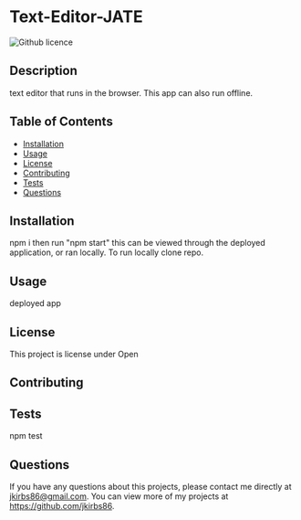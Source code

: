 # Text-Editor-JATE
  ![Github licence](http://img.shields.io/badge/license-Open-blue.svg)
  
  ## Description 
  text editor that runs in the browser. This app can also run offline.
  ## Table of Contents
  * [Installation](#installation)
  * [Usage](#usage)
  * [License](#license)
  * [Contributing](#contributing)
  * [Tests](#tests)
  * [Questions](#questions)
  
  ## Installation 
  npm i then run "npm start" this can be viewed through the deployed application, or ran locally. To run locally clone repo.
  ## Usage 
  deployed app
  ## License 
  This project is license under Open
  ## Contributing 
  
  ## Tests
  npm test
  ## Questions
  If you have any questions about this projects, please contact me directly at jkirbs86@gmail.com. You can view more of my projects at https://github.com/jkirbs86.
